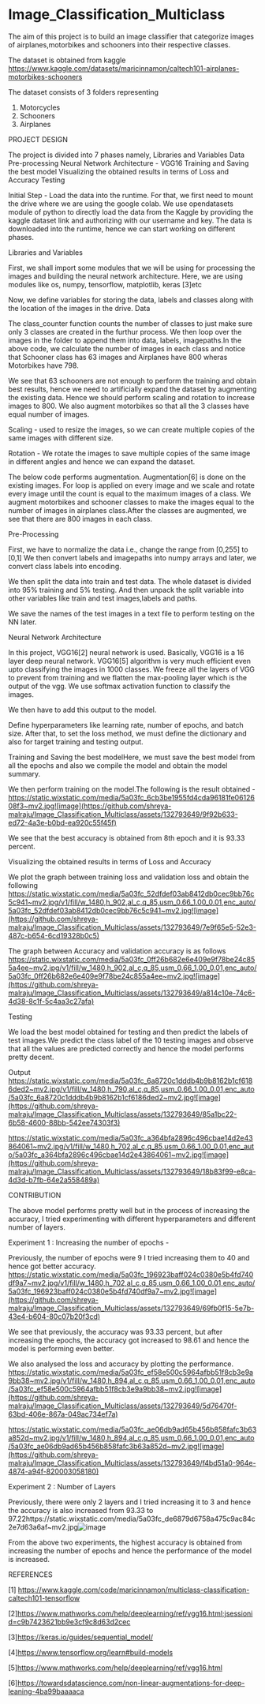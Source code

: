 # Image_Classification_Multiclass
The aim of this project is to build an image classifier that categorize images of airplanes,motorbikes and schooners into their respective classes. 

The dataset is obtained from kaggle https://www.kaggle.com/datasets/maricinnamon/caltech101-airplanes-motorbikes-schooners

The dataset consists of 3 folders representing
1. Motorcycles
2. Schooners
3. Airplanes

PROJECT DESIGN

The project is divided into 7 phases namely, 
Libraries and Variables
Data
Pre-processing
Neural Network Architecture - VGG16
Training and Saving the best model
Visualizing the obtained results in terms of Loss and Accuracy
Testing

Initial Step - Load the data into the runtime. For that, we first need to mount the drive where we are using the google colab. We use opendatasets module of python to directly load the data from the Kaggle by providing the kaggle dataset link and authorizing with our username and key.
The data is downloaded into the runtime, hence we can start working on different phases.

Libraries and Variables

First, we shall import some modules that we will be using for processing the images and building the neural network architecture. 
Here, we are using modules like os, numpy, tensorflow, matplotlib, keras [3]etc

Now, we define variables for storing the data, labels and classes along with the location of the images in the drive.
Data

The class_counter function counts the number of classes to just make sure only 3 classes are created in the furthur process. 
We then loop over the images in the folder to append them into data, labels, imagepaths.In the above code, we calculate the number of images in each class and notice that Schooner class has 63 images and Airplanes have 800 wheras Motorbikes have 798.

We see that 63 schooners are not enough to perform the training and obtain best results, hence we need to artificially expand the dataset by augmenting the existing data. Hence we should perform scaling and rotation to increase images to 800. We also augment motorbikes so that all the 3 classes have equal number of images.

Scaling - used to resize the images, so we can create multiple copies of the same       images with different size.

Rotation - We rotate the images to save multiple copies of the same image in different angles and hence we can expand the dataset.

The below code performs augmentation. Augmentation[6] is done on the existing images. For loop is applied on every image and we scale and rotate every image until the count is equal to the maximum images of a class. We augment motorbikes and schooner classes to make the images equal to the number of images in airplanes class.After the classes are augmented, we see that there are 800 images in each class.

Pre-Processing

First, we have to normalize the data i.e., change the range from [0,255] to [0,1] We then convert labels and imagepaths into numpy arrays and later, we convert class labels into encoding.

We then split the data into train and test data. The whole dataset is divided into 95% training and 5% testing. And then unpack the split variable into other variables like train and test images,labels and paths.

We save the names of the test images in a text file to perform testing on the NN later.

Neural Network Architecture

In this project, VGG16[2] neural network is used. Basically, VGG16 is a 16 layer deep neural network. VGG16[5] algorithm is very much efficient even upto classifying the images in 1000 classes. 
We freeze all the layers of VGG to prevent from training and we flatten the max-pooling layer which is the output of the vgg. We use softmax activation function to classify the images. 

We then have to add this output to the model.

Define hyperparameters like learning rate, number of epochs, and batch size.
After that, to set the loss method, we must define the dictionary and also for target training and testing output.

Training and Saving the best modelHere, we must save the best model from all the epochs and also we compile the model and obtain the model summary.

We then perform training on the model.The following is the result obtained - 
https://static.wixstatic.com/media/5a03fc_6cb3be1955fd4cda96181fe0612608f3~mv2.jpg![image](https://github.com/shreya-malraju/Image_Classification_Multiclass/assets/132793649/9f92b633-ed72-4a3e-b0bd-ea920c55f45f)

We see that the best accuracy is obtained from 8th epoch and it is 93.33 percent.

Visualizing the obtained results in terms of Loss and Accuracy

We plot the graph between training loss and validation loss and obtain the following https://static.wixstatic.com/media/5a03fc_52dfdef03ab8412db0cec9bb76c5c941~mv2.jpg/v1/fill/w_1480,h_902,al_c,q_85,usm_0.66_1.00_0.01,enc_auto/5a03fc_52dfdef03ab8412db0cec9bb76c5c941~mv2.jpg![image](https://github.com/shreya-malraju/Image_Classification_Multiclass/assets/132793649/7e9f65e5-52e3-487c-b654-6cd19328b0c5)

The graph between Accuracy and validation accuracy is as follows https://static.wixstatic.com/media/5a03fc_0ff26b682e6e409e9f78be24c855a4ee~mv2.jpg/v1/fill/w_1480,h_902,al_c,q_85,usm_0.66_1.00_0.01,enc_auto/5a03fc_0ff26b682e6e409e9f78be24c855a4ee~mv2.jpg![image](https://github.com/shreya-malraju/Image_Classification_Multiclass/assets/132793649/a814c10e-74c6-4d38-8c1f-5c4aa3c27afa)

Testing

We load the best model obtained for testing and then predict the labels of test images.We predict the class label of the 10 testing images and observe that all the values are predicted correctly and hence the model performs pretty decent.

Output
https://static.wixstatic.com/media/5a03fc_6a8720c1dddb4b9b8162b1cf6186ded2~mv2.jpg/v1/fill/w_1480,h_790,al_c,q_85,usm_0.66_1.00_0.01,enc_auto/5a03fc_6a8720c1dddb4b9b8162b1cf6186ded2~mv2.jpg![image](https://github.com/shreya-malraju/Image_Classification_Multiclass/assets/132793649/85a1bc22-6b58-4600-88bb-542ee74303f3)

https://static.wixstatic.com/media/5a03fc_a364bfa2896c496cbae14d2e43864061~mv2.jpg/v1/fill/w_1480,h_702,al_c,q_85,usm_0.66_1.00_0.01,enc_auto/5a03fc_a364bfa2896c496cbae14d2e43864061~mv2.jpg![image](https://github.com/shreya-malraju/Image_Classification_Multiclass/assets/132793649/18b83f99-e8ca-4d3d-b7fb-64e2a558489a)

CONTRIBUTION

The above model performs pretty well but in the process of increasing the accuracy, I tried experimenting with different hyperparameters and different number of layers.

Experiment 1 : Increasing the number of epochs - 

Previously, the number of epochs were 9 I tried increasing them to 40 and hence got better accuracy.
https://static.wixstatic.com/media/5a03fc_196923baff024c0380e5b4fd740df9a7~mv2.jpg/v1/fill/w_1480,h_702,al_c,q_85,usm_0.66_1.00_0.01,enc_auto/5a03fc_196923baff024c0380e5b4fd740df9a7~mv2.jpg![image](https://github.com/shreya-malraju/Image_Classification_Multiclass/assets/132793649/69fb0f15-5e7b-43e4-b604-80c07b20f3cd)

We see that previously, the accuracy was 93.33 percent, but after increasing the epochs, the accuracy got increased to 98.61 and hence the model is performing even better.

We also analysed the loss and accuracy by plotting the performance.
https://static.wixstatic.com/media/5a03fc_ef58e500c5964afbb51f8cb3e9a9bb38~mv2.jpg/v1/fill/w_1480,h_894,al_c,q_85,usm_0.66_1.00_0.01,enc_auto/5a03fc_ef58e500c5964afbb51f8cb3e9a9bb38~mv2.jpg![image](https://github.com/shreya-malraju/Image_Classification_Multiclass/assets/132793649/5d76470f-63bd-406e-867a-049ac734ef7a)

https://static.wixstatic.com/media/5a03fc_ae06db9ad65b456b858fafc3b63a852d~mv2.jpg/v1/fill/w_1480,h_894,al_c,q_85,usm_0.66_1.00_0.01,enc_auto/5a03fc_ae06db9ad65b456b858fafc3b63a852d~mv2.jpg![image](https://github.com/shreya-malraju/Image_Classification_Multiclass/assets/132793649/f4bd51a0-964e-4874-a94f-820003058180)

Experiment 2  : Number of Layers

Previously, there were only 2 layers and I tried increasing it to 3 and hence the accuracy is also increased from 93.33 to 97.22https://static.wixstatic.com/media/5a03fc_de6879d6758a475c9ac84c2e7d63a6af~mv2.jpg![image](https://github.com/shreya-malraju/Image_Classification_Multiclass/assets/132793649/86222931-9006-4642-ae25-658a3de25291)

From the above two experiments, the highest accuracy is obtained from increasing the number of epochs and hence the performance of the model is increased.

REFERENCES


[1] https://www.kaggle.com/code/maricinnamon/multiclass-classification-caltech101-tensorflow

[2]https://www.mathworks.com/help/deeplearning/ref/vgg16.html;jsessionid=c9b7423621bb9e3cf9c8d63d2cec 

[3]https://keras.io/guides/sequential_model/ 

[4]https://www.tensorflow.org/learn#build-models 

[5]https://www.mathworks.com/help/deeplearning/ref/vgg16.html 

[6]https://towardsdatascience.com/non-linear-augmentations-for-deep-leaning-4ba99baaaaca 

